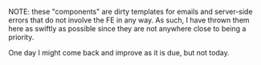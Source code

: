 NOTE: these "components" are dirty templates for emails and server-side errors that do not involve the FE in any way.
As such, I have thrown them here as swiftly as possible since they are not anywhere close to being a priority.


One day I might come back and improve as it is due, but not today.